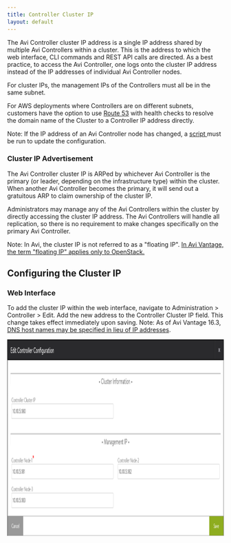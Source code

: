 ```yaml
---
title: Controller Cluster IP
layout: default
---
```

The Avi Controller cluster IP address is a single IP address shared by multiple Avi Controllers within a cluster. This is the address to which the web interface, CLI commands and REST API calls are directed. As a best practice, to access the Avi Controller, one logs onto the cluster IP address instead of the IP addresses of individual Avi Controller nodes.

For cluster IPs, the management IPs of the Controllers must all be in the same subnet.

For AWS deployments where Controllers are on different subnets, customers have the option to use <a href="https://aws.amazon.com/route53/">Route 53</a> with health checks to resolve the domain name of the Cluster to a Controller IP address directly.

Note: If the IP address of an Avi Controller node has changed, a <a href="/ctlr-cfg-update-after-ip-change">script </a>must be run to update the configuration.

### Cluster IP Advertisement

The Avi Controller cluster IP is ARPed by whichever Avi Controller is the primary (or leader, depending on the infrastructure type) within the cluster. When another Avi Controller becomes the primary, it will send out a gratuitous ARP to claim ownership of the cluster IP.

Administrators may manage any of the Avi Controllers within the cluster by directly accessing the cluster IP address. The Avi Controllers will handle all replication, so there is no requirement to make changes specifically on the primary Avi Controller.

Note: In Avi, the cluster IP is not referred to as a "floating IP". <a href="/docs/17.1/configuration-guide/applications/virtual-services/create-virtual-service#openstack-floatingip">In Avi Vantage, the term "floating IP" applies only to OpenStack.</a>

## Configuring the Cluster IP

### Web Interface

To add the cluster IP within the web interface, navigate to Administration > Controller > Edit. Add the new address to the Controller Cluster IP field. This change takes effect immediately upon saving. Note: As of Avi Vantage 16.3, <a href="/docs/17.1/cluster-configuration-with-fqdn/]">DNS host names may be specified in lieu of IP addresses</a>.

<a href="img/cluster-config-example.png"><img class="alignnone size-full wp-image-10593" src="img/cluster-config-example.png" alt="cluster-config-example" width="1140" height="456"></a>
